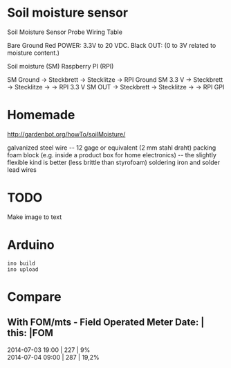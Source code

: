 Soil moisture sensor
=========

Soil Moisture Sensor Probe Wiring Table

Bare    Ground
Red     POWER:  3.3V to 20 VDC.
Black   OUT: (0 to 3V related  to moisture content.)


Soil moisture (SM)
Raspberry PI (RPI)

SM Ground -> Steckbrett -> Stecklitze -> RPI Ground
SM 3.3 V -> Steckbrett -> Stecklitze -> -> RPI 3.3 V
SM OUT -> Steckbrett -> Stecklitze -> -> RPI GPI


Homemade
========

http://gardenbot.org/howTo/soilMoisture/

galvanized steel wire -- 12 gage or equivalent (2 mm stahl draht)
packing foam block (e.g. inside a product box for home electronics) -- the slightly flexible kind is better (less brittle than styrofoam)
soldering iron and solder
lead wires



TODO
=====
Make image to text


Arduino
=====

    ino build
    ino upload


Compare
=====
With FOM/mts - Field Operated Meter
Date:      |    this:  |FOM
------------------------------
2014-07-03 19:00 |   227  | 9%	
2014-07-04 09:00 |   287  | 19,2%	

